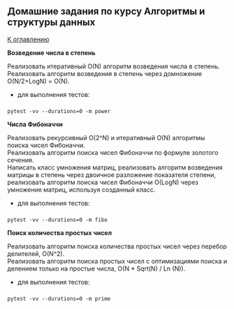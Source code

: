## <h>Домашние задания по курсу Алгоритмы и структуры данных</h>
[К оглавлению](../README.md)<br>


**Возведение числа в степень**

Реализовать итеративный O(N) алгоритм возведения числа в степень.<br>
Реализовать алгоритм возведения в степень через домножение O(N/2+LogN) = O(N).<br>

- для выполнения тестов:

###
    pytest -vv --durations=0 -m power


**Числа Фибоначчи**

Реализовать рекурсивный O(2^N) и итеративный O(N) алгоритмы поиска чисел Фибоначчи.<br>
Реализовать алгоритм поиска чисел Фибоначчи по формуле золотого сечения.<br>
Написать класс умножения матриц, реализовать алгоритм возведения матрицы в степень через двоичное разложение показателя степени, реализовать алгоритм поиска чисел Фибоначчи O(LogN) через умножение матриц, используя созданный класс.<br>

- для выполнения тестов:

###
    pytest -vv --durations=0 -m fibo

**Поиск количества простых чисел**

Реализовать алгоритм поиска количества простых чисел через перебор делителей, O(N^2).<br>
Реализовать алгоритм поиска простых чисел с оптимизациями поиска и делением только на простые числа, O(N * Sqrt(N) / Ln (N)).<br>

- для выполнения тестов:

###
    pytest -vv --durations=0 -m prime



